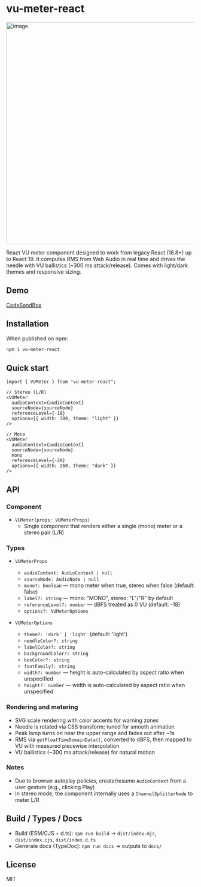 # vu-meter-react

<img width="1090" height="592" alt="image" src="https://github.com/user-attachments/assets/413aaa8c-b1f7-4366-88ec-96cf7c307e3a" />

React VU meter component designed to work from legacy React (16.8+) up to React 19. It computes RMS from Web Audio in real time and drives the needle with VU ballistics (~300 ms attack/release). Comes with light/dark themes and responsive sizing.

## Demo
[CodeSandBox](https://codesandbox.io/p/sandbox/2kwnxh)

## Installation
When published on npm:

```bash
npm i vu-meter-react
```

## Quick start

```tsx
import { VUMeter } from "vu-meter-react";

// Stereo (L/R)
<VUMeter
  audioContext={audioContext}
  sourceNode={sourceNode}
  referenceLevel={-18}
  options={{ width: 300, theme: "light" }}
/>

// Mono
<VUMeter
  audioContext={audioContext}
  sourceNode={sourceNode}
  mono
  referenceLevel={-20}
  options={{ width: 260, theme: "dark" }}
/>
```

## API

### Component
- `VUMeter(props: VUMeterProps)`
  - Single component that renders either a single (mono) meter or a stereo pair (L/R)

### Types
- `VUMeterProps`
  - `audioContext: AudioContext | null`
  - `sourceNode: AudioNode | null`
  - `mono?: boolean` — mono meter when true, stereo when false (default: false)
  - `label?: string` — mono: "MONO", stereo: "L"/"R" by default
  - `referenceLevel?: number` — dBFS treated as 0 VU (default: -18)
  - `options?: VUMeterOptions`

- `VUMeterOptions`
  - `theme?: 'dark' | 'light'` (default: 'light')
  - `needleColor?: string`
  - `labelColor?: string`
  - `backgroundColor?: string`
  - `boxColor?: string`
  - `fontFamily?: string`
  - `width?: number` — height is auto-calculated by aspect ratio when unspecified
  - `height?: number` — width is auto-calculated by aspect ratio when unspecified

### Rendering and metering
- SVG scale rendering with color accents for warning zones
- Needle is rotated via CSS transform; tuned for smooth animation
- Peak lamp turns on near the upper range and fades out after ~1s
- RMS via `getFloatTimeDomainData()`, converted to dBFS, then mapped to VU with measured piecewise interpolation
- VU ballistics (~300 ms attack/release) for natural motion

### Notes
- Due to browser autoplay policies, create/resume `AudioContext` from a user gesture (e.g., clicking Play)
- In stereo mode, the component internally uses a `ChannelSplitterNode` to meter L/R

## Build / Types / Docs
- Build (ESM/CJS + d.ts): `npm run build` → `dist/index.mjs`, `dist/index.cjs`, `dist/index.d.ts`
- Generate docs (TypeDoc): `npm run docs` → outputs to `docs/`

## License
MIT

